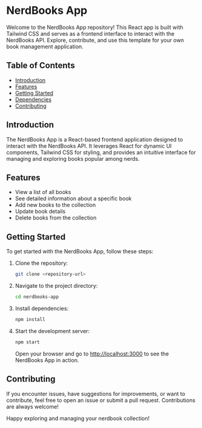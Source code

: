 # NerdBooks App

Welcome to the NerdBooks App repository! This React app is built with Tailwind CSS and serves as a frontend interface to interact with the NerdBooks API. Explore, contribute, and use this template for your own book management application.

## Table of Contents

- [Introduction](#introduction)
- [Features](#features)
- [Getting Started](#getting-started)
- [Dependencies](#dependencies)
- [Contributing](#contributing)

## Introduction

The NerdBooks App is a React-based frontend application designed to interact with the NerdBooks API. It leverages React for dynamic UI components, Tailwind CSS for styling, and provides an intuitive interface for managing and exploring books popular among nerds.

## Features

- View a list of all books
- See detailed information about a specific book
- Add new books to the collection
- Update book details
- Delete books from the collection

## Getting Started

To get started with the NerdBooks App, follow these steps:

1. Clone the repository:

    ```bash
    git clone <repository-url>
    ```

2. Navigate to the project directory:

    ```bash
    cd nerdbooks-app
    ```

3. Install dependencies:

    ```bash
    npm install
    ```

4. Start the development server:

    ```bash
    npm start
    ```

    Open your browser and go to [http://localhost:3000](http://localhost:3000) to see the NerdBooks App in action.

## Contributing
If you encounter issues, have suggestions for improvements, or want to contribute, feel free to open an issue or submit a pull request. Contributions are always welcome!

Happy exploring and managing your nerdbook collection!

